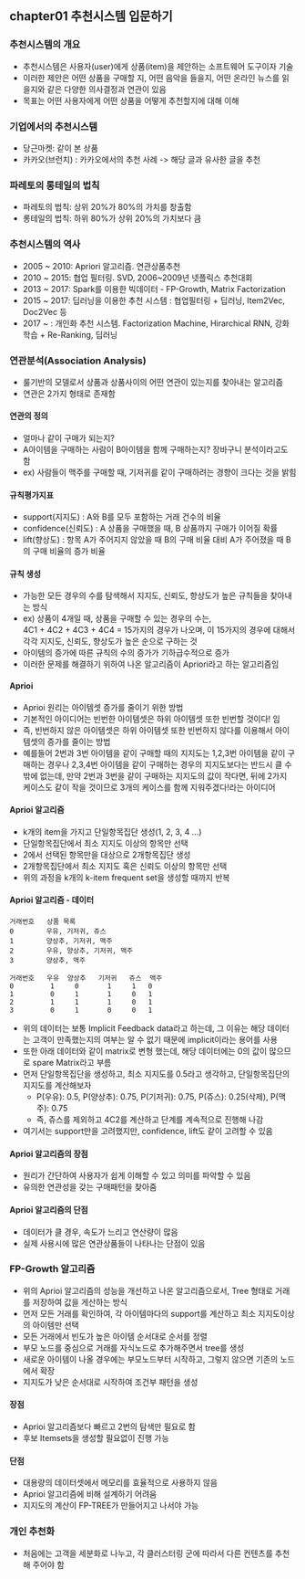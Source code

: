 ## chapter01 추천시스템 입문하기
### 추천시스템의 개요
- 추천시스템은 사용자(user)에게 상품(item)을 제안하는 소프트웨어 도구이자 기술
- 이러한 제안은 어떤 상품을 구매할 지, 어떤 음악을 들을지, 어떤 온라인 뉴스를 읽을지와 같은 다양한 의사결정과 연관이 있음
- 목표는 어떤 사용자에게 어떤 상품을 어떻게 추천할지에 대해 이해

### 기업에서의 추천시스템
- 당근마켓: 같이 본 상품
- 카카오(브런치) : 카카오에서의 추천 사례 -> 해당 글과 유사한 글을 추천

### 파레토의 롱테일의 법칙
- 파레토의 법칙: 상위 20%가 80%의 가치를 창출함
- 롱테일의 법칙: 하위 80%가 상위 20%의 가치보다 큼

### 추천시스템의 역사
- 2005 ~ 2010: Apriori 알고리즘. 연관상품추천
- 2010 ~ 2015: 협업 필터링. SVD, 2006~2009년 넷플릭스 추천대회
- 2013 ~ 2017: Spark를 이용한 빅데이터 - FP-Growth, Matrix Factorization
- 2015 ~ 2017: 딥러닝을 이용한 추천 시스템 : 협업필터링 + 딥러닝, Item2Vec, Doc2Vec 등
- 2017 ~ : 개인화 추천 시스템. Factorization Machine, Hirarchical RNN, 강화학습 + Re-Ranking, 딥러닝

### 연관분석(Association Analysis)
- 룰기반의 모델로서 상품과 상품사이의 어떤 연관이 있는지를 찾아내는 알고리즘
- 연관은 2가지 형태로 존재함

#### 연관의 정의
- 얼마나 같이 구매가 되는지?
- A아이템을 구매하는 사람이 B아이템을 함께 구매하는지? 장바구니 분석이라고도 함
- ex) 사람들이 맥주를 구매할 때, 기저귀를 같이 구매하려는 경향이 크다는 것을 밝힘

#### 규칙평가지표
- support(지지도) : A와 B를 모두 포함하는 거래 건수의 비율
- confidence(신뢰도) : A 상품을 구매했을 때, B 상품까지 구매가 이어질 확률
- lift(향상도) : 항목 A가 주어지지 않았을 때 B의 구매 비율 대비 A가 주어졌을 때 B의 구매 비율의 증가 비율

#### 규칙 생성
- 가능한 모든 경우의 수를 탐색해서 지지도, 신뢰도, 향상도가 높은 규칙들을 찾아내는 방식
- ex) 상품이 4개일 때, 상품을 구매할 수 있는 경우의 수는,  
  4C1 + 4C2 +  4C3 + 4C4 = 15가지의 경우가 나오며, 이 15가지의 경우에 대해서 각각 지지도, 신뢰도, 향상도가 높은 순으로 구하는 것
- 아이템의 증가에 따른 규칙의 수의 증가가 기하급수적으로 증가
- 이러한 문제를 해결하기 위하여 나온 알고리즘이 Apriori라고 하는 알고리즘임

#### Aprioi 
- Aprioi 원리는 아이템셋 증가를 줄이기 위한 방법
- 기본적인 아이디어는 빈번한 아이템셋은 하위 아이템셋 또한 빈번할 것이다! 임
- 즉, 빈번하지 않은 아이템셋은 하위 아이템셋 또한 빈번하지 않다를 이용해서 아이템셋의 증가를 줄이는 방법
- 예를들어 2번과 3번 아이템을 같이 구매할 때의 지지도는 1,2,3번 아이템을 같이 구매하는 경우나 2,3,4번 아이템을 같이 구매하는 경우의 지지도보다는 반드시 클 수 밖에 없는데, 만약 2번과 3번을 같이 구매하는 지지도의 값이 작다면, 뒤에 2가지 케이스도 같이 작을 것이므로 3개의 케이스를 함께 지워주겠다!라는 아이디어

#### Aprioi 알고리즘
- k개의 item을 가지고 단일항목집단 생성(1, 2, 3, 4 ...)
- 단일항목집단에서 최소 지지도 이상의 항목만 선택
- 2에서 선택된 항목만을 대상으로 2개항목집단 생성
- 2개항목집단에서 최소 지지도 혹은 신뢰도 이상의 항목만 선택
- 위의 과정을 k개의 k-item frequent set을 생성할 때까지 반복

#### Aprioi 알고리즘 - 데이터
~~~
거래번호   상품 목록
0        우유, 기저귀, 쥬스
1        양상추, 기저귀, 맥주 
2        우유, 양상추, 기저귀, 맥주
3        양상추, 맥주

거래번호   우유  양상추   기저귀   쥬스  맥주
0         1     0       1     1   0
1         0     1       1     0   1
2         1     1       1     0   1
3         0     1       0     0   1
~~~
- 위의 데이터는 보통 Implicit Feedback data라고 하는데, 그 이유는 해당 데이터는 고객이 만족했는지의 여부는 알 수 없기 때문에 implicit이라는 용어를 사용
- 또한 아래 데이터와 같이 matrix로 변형 했는데, 해당 데이터에는 0의 값이 많으므로 spare Matrix라고 부름
- 먼저 단일항목집단을 생성하고, 최소 지지도를 0.5라고 생각하고, 단일항목집단의 지지도를 계산해보자
  - P(우유): 0.5, P(양상추): 0.75, P(기저귀): 0.75, P(쥬스): 0.25(삭제), P(맥주): 0.75
  - 즉, 쥬스를 제외하고 4C2를 계산하고 단계를 계속적으로 진행해 나감
- 여기서는 support만을 고려했지만, confidence, lift도 같이 고려할 수 있음

#### Aprioi 알고리즘의 장점
- 원리가 간단하여 사용자가 쉽게 이해할 수 있고 의미를 파악할 수 있음
- 유의한 연관성을 갖는 구매패턴을 찾아줌

#### Aprioi 알고리즘의 단점
- 데이터가 클 경우, 속도가 느리고 연산량이 많음
- 실제 사용시에 많은 연관상품들이 나타나는 단점이 있음

### FP-Growth 알고리즘
- 위의 Aprioi 알고리즘의 성능을 개선하고 나온 알고리즘으로서, Tree 형태로 거래를 저장하여 값을 게산하는 방식 
- 먼저 모든 거래를 확인하여, 각 아이템마다의 support를 계산하고 최소 지지도이상의 아이템만 선택
- 모든 거래에서 빈도가 높은 아이템 순서대로 순서를 정렬
- 부모 노드를 중심으로 거래를 자식노드로 추가해주면서 tree를 생성
- 새로운 아이템이 나올 경우에는 부모노드부터 시작하고, 그렇지 않으면 기존의 노드에서 확장
- 지지도가 낮은 순서대로 시작하여 조건부 패턴을 생성

#### 장점
- Aprioi 알고리즘보다 빠르고 2번의 탐색만 필요로 함
- 후보 Itemsets을 생성할 필요없이 진행 가능

#### 단점
- 대용량의 데이터셋에서 메모리를 효율적으로 사용하지 않음
- Aprioi 알고리즘에 비해 설계하기 어려움
- 지지도의 계산이 FP-TREE가 만들어지고 나서야 가능

### 개인 추천화
- 처음에는 고객을 세분화로 나누고, 각 클러스터링 군에 따라서 다른 컨텐츠를 추천해 주어야 함